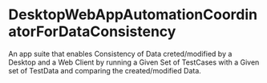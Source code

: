 # DesktopWebAppAutomationCoordinatorForDataConsistency

An app suite that enables Consistency of Data creted/modified by a Desktop and a Web Client by running a Given Set of TestCases with a Given set of TestData and comparing the created/modified Data.